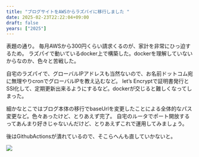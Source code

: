 ```yaml
---
title: "ブログサイトをAWSからラズパイに移行しました "
date: 2025-02-23T22:22:04+09:00
draft: false
years: ["2025"]
---
```


表題の通り。
毎月AWSから300円くらい請求くるのが、家計を非常にひっ迫するため。
ラズパイで動いているdocker上で構築した。dockerを理解していないからなのか、色々と苦戦した。

自宅のラズパイで、グローバルIPアドレスも当然ないので、お名前ドットコム宛に無理やりcronでグローバルIPを教え込むなど。 let’s Encryptで証明書発行とSSl化して、定期更新出来るようにするなど。dockerが交じると難しくなってしまった。

細かなとこではブログ本体の移行でbaseUrlを変更したことによる全体的なパス変更など。色々あったけど、とりあえず完了。
自宅のルータでポート開放するってあんまり好きじゃないんだけど、とりあえずこれで運用してみましょう。

後はGithubActionsが潰れているので、そこらへんも直していかないと。

 ![](/blog/images/20250223/20250223_151508.jpg)
